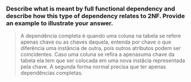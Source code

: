 ### Describe what is meant by full functional dependency and describe how this type of dependency relates to 2NF. Provide an example to illustrate your answer.

> A dependência completa é quando uma coluna na tabela se refere apenas chave ou as chaves daquela, entenda por chave o que diferência uma instância de outra, pois outros atributos podem ser coincidentes. Caso uma coluna se refira a apenasuma chave da tabela ela tem que ser colocada em uma nova instâcia representada pela chave. A segunda forma normal precisa que ter apenas dependências completas.

